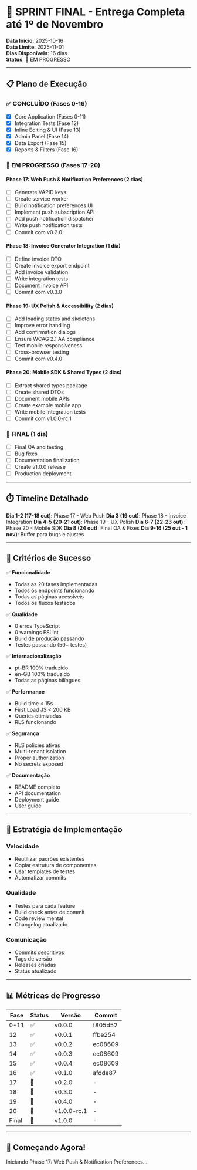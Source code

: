 # 🚀 SPRINT FINAL - Entrega Completa até 1º de Novembro

**Data Início**: 2025-10-16  
**Data Limite**: 2025-11-01  
**Dias Disponíveis**: 16 dias  
**Status**: 🔴 EM PROGRESSO

---

## 📋 Plano de Execução

### ✅ CONCLUÍDO (Fases 0-16)
- [x] Core Application (Fases 0-11)
- [x] Integration Tests (Fase 12)
- [x] Inline Editing & UI (Fase 13)
- [x] Admin Panel (Fase 14)
- [x] Data Export (Fase 15)
- [x] Reports & Filters (Fase 16)

### 🔴 EM PROGRESSO (Fases 17-20)

#### Phase 17: Web Push & Notification Preferences (2 dias)
- [ ] Generate VAPID keys
- [ ] Create service worker
- [ ] Build notification preferences UI
- [ ] Implement push subscription API
- [ ] Add push notification dispatcher
- [ ] Write push notification tests
- [ ] Commit com v0.2.0

#### Phase 18: Invoice Generator Integration (1 dia)
- [ ] Define invoice DTO
- [ ] Create invoice export endpoint
- [ ] Add invoice validation
- [ ] Write integration tests
- [ ] Document invoice API
- [ ] Commit com v0.3.0

#### Phase 19: UX Polish & Accessibility (2 dias)
- [ ] Add loading states and skeletons
- [ ] Improve error handling
- [ ] Add confirmation dialogs
- [ ] Ensure WCAG 2.1 AA compliance
- [ ] Test mobile responsiveness
- [ ] Cross-browser testing
- [ ] Commit com v0.4.0

#### Phase 20: Mobile SDK & Shared Types (2 dias)
- [ ] Extract shared types package
- [ ] Create shared DTOs
- [ ] Document mobile APIs
- [ ] Create example mobile app
- [ ] Write mobile integration tests
- [ ] Commit com v1.0.0-rc.1

### 🎯 FINAL (1 dia)
- [ ] Final QA and testing
- [ ] Bug fixes
- [ ] Documentation finalization
- [ ] Create v1.0.0 release
- [ ] Production deployment

---

## ⏱️ Timeline Detalhado

**Dia 1-2 (17-18 out)**: Phase 17 - Web Push
**Dia 3 (19 out)**: Phase 18 - Invoice Integration
**Dia 4-5 (20-21 out)**: Phase 19 - UX Polish
**Dia 6-7 (22-23 out)**: Phase 20 - Mobile SDK
**Dia 8 (24 out)**: Final QA & Fixes
**Dia 9-16 (25 out - 1 nov)**: Buffer para bugs e ajustes

---

## 🎯 Critérios de Sucesso

✅ **Funcionalidade**
- Todas as 20 fases implementadas
- Todos os endpoints funcionando
- Todas as páginas acessíveis
- Todos os fluxos testados

✅ **Qualidade**
- 0 erros TypeScript
- 0 warnings ESLint
- Build de produção passando
- Testes passando (50+ testes)

✅ **Internacionalização**
- pt-BR 100% traduzido
- en-GB 100% traduzido
- Todas as páginas bilíngues

✅ **Performance**
- Build time < 15s
- First Load JS < 200 KB
- Queries otimizadas
- RLS funcionando

✅ **Segurança**
- RLS policies ativas
- Multi-tenant isolation
- Proper authorization
- No secrets exposed

✅ **Documentação**
- README completo
- API documentation
- Deployment guide
- User guide

---

## 🔧 Estratégia de Implementação

### Velocidade
- Reutilizar padrões existentes
- Copiar estrutura de componentes
- Usar templates de testes
- Automatizar commits

### Qualidade
- Testes para cada feature
- Build check antes de commit
- Code review mental
- Changelog atualizado

### Comunicação
- Commits descritivos
- Tags de versão
- Releases criadas
- Status atualizado

---

## 📊 Métricas de Progresso

| Fase | Status | Versão | Commit |
|------|--------|--------|--------|
| 0-11 | ✅ | v0.0.0 | f805d52 |
| 12 | ✅ | v0.0.1 | ffbe254 |
| 13 | ✅ | v0.0.2 | ec08609 |
| 14 | ✅ | v0.0.3 | ec08609 |
| 15 | ✅ | v0.0.4 | ec08609 |
| 16 | ✅ | v0.1.0 | afdde87 |
| 17 | 🔴 | v0.2.0 | - |
| 18 | 🔴 | v0.3.0 | - |
| 19 | 🔴 | v0.4.0 | - |
| 20 | 🔴 | v1.0.0-rc.1 | - |
| Final | 🔴 | v1.0.0 | - |

---

## 🚀 Começando Agora!

Iniciando Phase 17: Web Push & Notification Preferences...


